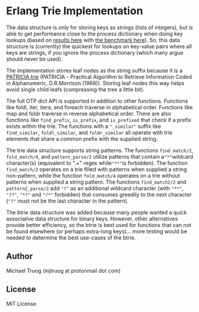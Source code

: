 Erlang Trie Implementation
==========================

The data structure is only for storing keys as strings (lists of integers), but is able to get performance close to the process dictionary when doing key lookups (based on [results here](http://okeuday.livejournal.com/20025.html) with [the benchmark here](http://github.com/okeuday/erlbench)).  So, this data structure is (currently) the quickest for lookups on key-value pairs where all keys are strings, if you ignore the process dictionary (which many argue should never be used).

The implementation stores leaf nodes as the string suffix because it is a [PATRICIA trie](https://xlinux.nist.gov/dads/HTML/patriciatree.html) (PATRICIA - Practical Algorithm to Retrieve Information Coded in Alphanumeric, D.R.Morrison (1968)).  Storing leaf nodes this way helps avoid single child leafs (compressing the tree a little bit).

The full OTP dict API is supported in addition to other functions.  Functions like foldl, iter, itera, and foreach traverse in alphabetical order.  Functions like map and foldr traverse in reverse alphabetical order.  There are also functions like `find_prefix`, `is_prefix`, and `is_prefixed` that check if a prefix exists within the trie.  The functions with a `"_similar"` suffix like `find_similar`, `foldl_similar`, and `foldr_similar` all operate with trie elements that share a common prefix with the supplied string.

The trie data structure supports string patterns.  The functions `find_match/2`, `fold_match/4`, and `pattern_parse/2` utilize patterns that contain a`"*"`wildcard character(s) (equivalent to ".+" regex while`"**"`is forbidden).  The function `find_match/2` operates on a trie filled with patterns when supplied a string non-pattern, while the function `fold_match/4` operates on a trie without patterns when supplied a string pattern.  The functions `find_match2/2` and `pattern2_parse/2` add `"?"` as an additional wildcard character (with `"**"`, `"??"`, `"*?"` and `"?*"` forbidden) that consumes greedily to the next character (`"?"` must not be the last character in the pattern).

The btrie data structure was added because many people wanted a quick associative data structure for binary keys.  However, other alternatives provide better efficiency, so the btrie is best used for functions that can not be found elsewhere (or perhaps extra-long keys)... more testing would be needed to determine the best use-cases of the btrie.

Author
------

Michael Truog (mjtruog at protonmail dot com)

License
-------

MIT License
